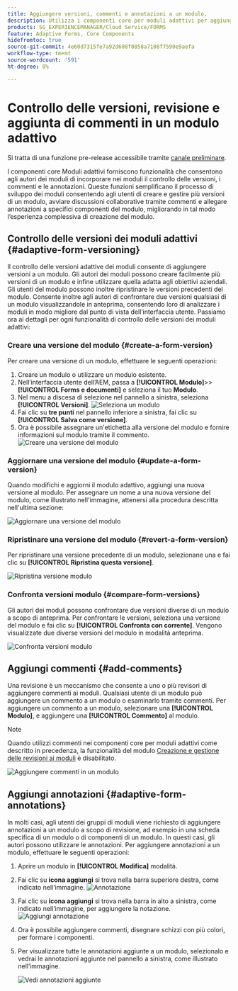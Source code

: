 ```yaml
---
title: Aggiungere versioni, commenti e annotazioni a un modulo.
description: Utilizza i componenti core per moduli adattivi per aggiungere commenti, annotazioni e versioni a un modulo adattivo.
products: SG_EXPERIENCEMANAGER/Cloud Service/FORMS
feature: Adaptive Forms, Core Components
hidefromtoc: true
source-git-commit: 4e60d7315fe7a92d608f0858a7108f7590e9aefa
workflow-type: tm+mt
source-wordcount: '591'
ht-degree: 0%

---
```


# Controllo delle versioni, revisione e aggiunta di commenti in un modulo adattivo

<!--Before you can use versionings, comments, and annotations in an Adaptive Form, you must ensure you have [enabled Adaptive Form Core Components](
https://experienceleague.adobe.com/en/docs/experience-manager-cloud-service/content/forms/setup-configure-migrate/enable-adaptive-forms-core-components).-->

<!--Adaptive Form Core Components facilitates to add versionings, comments, and annotations to a form. These features helps form authors and users to enhance the form development process where they can create multiple versions of a form, collaborate and add their comments to a form, and add annotations to form components.-->

<span class="preview"> Si tratta di una funzione pre-release accessibile tramite [canale preliminare](https://experienceleague.adobe.com/docs/experience-manager-cloud-service/content/release-notes/prerelease.html#new-features). </span>


I componenti core Moduli adattivi forniscono funzionalità che consentono agli autori dei moduli di incorporare nei moduli il controllo delle versioni, i commenti e le annotazioni. Queste funzioni semplificano il processo di sviluppo dei moduli consentendo agli utenti di creare e gestire più versioni di un modulo, avviare discussioni collaborative tramite commenti e allegare annotazioni a specifici componenti del modulo, migliorando in tal modo l’esperienza complessiva di creazione del modulo.


## Controllo delle versioni dei moduli adattivi {#adaptive-form-versioning}

Il controllo delle versioni adattive dei moduli consente di aggiungere versioni a un modulo. Gli autori dei moduli possono creare facilmente più versioni di un modulo e infine utilizzare quella adatta agli obiettivi aziendali. Gli utenti del modulo possono inoltre ripristinare le versioni precedenti del modulo. Consente inoltre agli autori di confrontare due versioni qualsiasi di un modulo visualizzandole in anteprima, consentendo loro di analizzare i moduli in modo migliore dal punto di vista dell’interfaccia utente. Passiamo ora ai dettagli per ogni funzionalità di controllo delle versioni dei moduli adattivi:

### Creare una versione del modulo {#create-a-form-version}

Per creare una versione di un modulo, effettuare le seguenti operazioni:

1. Creare un modulo o utilizzare un modulo esistente.
1. Nell’interfaccia utente dell’AEM, passa a **[!UICONTROL Modulo]**>>**[!UICONTROL Forms e documenti]** e seleziona il tuo **Modulo**.
1. Nel menu a discesa di selezione nel pannello a sinistra, seleziona **[!UICONTROL Versioni]**.
   ![Seleziona un modulo](select-a-form.png)
1. Fai clic su **tre punti** nel pannello inferiore a sinistra, fai clic su **[!UICONTROL Salva come versione]**.
1. Ora è possibile assegnare un&#39;etichetta alla versione del modulo e fornire informazioni sul modulo tramite il commento.
   ![Creare una versione del modulo](create-a-form-version.png)

### Aggiornare una versione del modulo {#update-a-form-version}

Quando modifichi e aggiorni il modulo adattivo, aggiungi una nuova versione al modulo. Per assegnare un nome a una nuova versione del modulo, come illustrato nell&#39;immagine, attenersi alla procedura descritta nell&#39;ultima sezione:

![Aggiornare una versione del modulo](update-a-form-version.png)

### Ripristinare una versione del modulo {#revert-a-form-version}

Per ripristinare una versione precedente di un modulo, selezionane una e fai clic su **[!UICONTROL Ripristina questa versione]**.

![Ripristina versione modulo](revert-form-version.png)

### Confronta versioni modulo {#compare-form-versions}

Gli autori dei moduli possono confrontare due versioni diverse di un modulo a scopo di anteprima. Per confrontare le versioni, seleziona una versione del modulo e fai clic su **[!UICONTROL Confronta con corrente]**. Vengono visualizzate due diverse versioni del modulo in modalità anteprima.

![Confronta versioni modulo](compare-form-versions.png)

## Aggiungi commenti {#add-comments}

Una revisione è un meccanismo che consente a uno o più revisori di aggiungere commenti ai moduli. Qualsiasi utente di un modulo può aggiungere un commento a un modulo o esaminarlo tramite commenti. Per aggiungere un commento a un modulo, selezionare una **[!UICONTROL Modulo]**, e aggiungere una **[!UICONTROL Commento]** al modulo.

>[!NOTE]
> Quando utilizzi commenti nei componenti core per moduli adattivi come descritto in precedenza, la funzionalità del modulo [Creazione e gestione delle revisioni ai moduli](/help/forms/create-reviews-forms.md) è disabilitato.


![Aggiungere commenti in un modulo](form-comments.png)

## Aggiungi annotazioni {#adaptive-form-annotations}

In molti casi, agli utenti dei gruppi di moduli viene richiesto di aggiungere annotazioni a un modulo a scopo di revisione, ad esempio in una scheda specifica di un modulo o di componenti di un modulo. In questi casi, gli autori possono utilizzare le annotazioni. Per aggiungere annotazioni a un modulo, effettuare le seguenti operazioni:

1. Aprire un modulo in **[!UICONTROL Modifica]** modalità.

1. Fai clic su **icona aggiungi** si trova nella barra superiore destra, come indicato nell’immagine.
   ![Annotazione](annotation.png)

1. Fai clic su **icona aggiungi** si trova nella barra in alto a sinistra, come indicato nell’immagine, per aggiungere la notazione.
   ![Aggiungi annotazione](add-annotation.png)

1. Ora è possibile aggiungere commenti, disegnare schizzi con più colori, per formare i componenti.

1. Per visualizzare tutte le annotazioni aggiunte a un modulo, selezionalo e vedrai le annotazioni aggiunte nel pannello a sinistra, come illustrato nell’immagine.

   ![Vedi annotazioni aggiunte](see-annotations.png)











